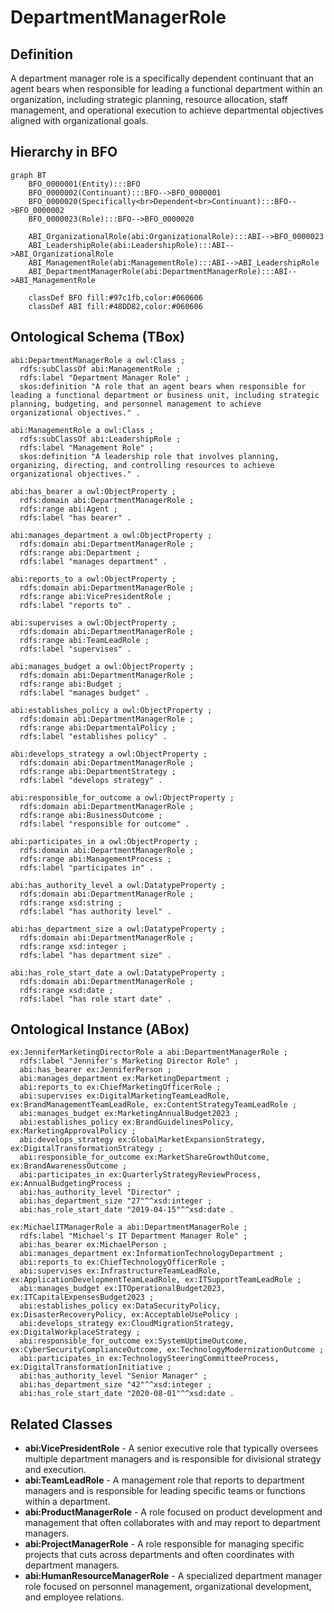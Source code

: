 # DepartmentManagerRole

## Definition
A department manager role is a specifically dependent continuant that an agent bears when responsible for leading a functional department within an organization, including strategic planning, resource allocation, staff management, and operational execution to achieve departmental objectives aligned with organizational goals.

## Hierarchy in BFO
```mermaid
graph BT
    BFO_0000001(Entity):::BFO
    BFO_0000002(Continuant):::BFO-->BFO_0000001
    BFO_0000020(Specifically<br>Dependent<br>Continuant):::BFO-->BFO_0000002
    BFO_0000023(Role):::BFO-->BFO_0000020
    
    ABI_OrganizationalRole(abi:OrganizationalRole):::ABI-->BFO_0000023
    ABI_LeadershipRole(abi:LeadershipRole):::ABI-->ABI_OrganizationalRole
    ABI_ManagementRole(abi:ManagementRole):::ABI-->ABI_LeadershipRole
    ABI_DepartmentManagerRole(abi:DepartmentManagerRole):::ABI-->ABI_ManagementRole
    
    classDef BFO fill:#97c1fb,color:#060606
    classDef ABI fill:#48DD82,color:#060606
```

## Ontological Schema (TBox)
```turtle
abi:DepartmentManagerRole a owl:Class ;
  rdfs:subClassOf abi:ManagementRole ;
  rdfs:label "Department Manager Role" ;
  skos:definition "A role that an agent bears when responsible for leading a functional department or business unit, including strategic planning, budgeting, and personnel management to achieve organizational objectives." .

abi:ManagementRole a owl:Class ;
  rdfs:subClassOf abi:LeadershipRole ;
  rdfs:label "Management Role" ;
  skos:definition "A leadership role that involves planning, organizing, directing, and controlling resources to achieve organizational objectives." .

abi:has_bearer a owl:ObjectProperty ;
  rdfs:domain abi:DepartmentManagerRole ;
  rdfs:range abi:Agent ;
  rdfs:label "has bearer" .

abi:manages_department a owl:ObjectProperty ;
  rdfs:domain abi:DepartmentManagerRole ;
  rdfs:range abi:Department ;
  rdfs:label "manages department" .

abi:reports_to a owl:ObjectProperty ;
  rdfs:domain abi:DepartmentManagerRole ;
  rdfs:range abi:VicePresidentRole ;
  rdfs:label "reports to" .

abi:supervises a owl:ObjectProperty ;
  rdfs:domain abi:DepartmentManagerRole ;
  rdfs:range abi:TeamLeadRole ;
  rdfs:label "supervises" .

abi:manages_budget a owl:ObjectProperty ;
  rdfs:domain abi:DepartmentManagerRole ;
  rdfs:range abi:Budget ;
  rdfs:label "manages budget" .

abi:establishes_policy a owl:ObjectProperty ;
  rdfs:domain abi:DepartmentManagerRole ;
  rdfs:range abi:DepartmentalPolicy ;
  rdfs:label "establishes policy" .

abi:develops_strategy a owl:ObjectProperty ;
  rdfs:domain abi:DepartmentManagerRole ;
  rdfs:range abi:DepartmentStrategy ;
  rdfs:label "develops strategy" .

abi:responsible_for_outcome a owl:ObjectProperty ;
  rdfs:domain abi:DepartmentManagerRole ;
  rdfs:range abi:BusinessOutcome ;
  rdfs:label "responsible for outcome" .

abi:participates_in a owl:ObjectProperty ;
  rdfs:domain abi:DepartmentManagerRole ;
  rdfs:range abi:ManagementProcess ;
  rdfs:label "participates in" .

abi:has_authority_level a owl:DatatypeProperty ;
  rdfs:domain abi:DepartmentManagerRole ;
  rdfs:range xsd:string ;
  rdfs:label "has authority level" .

abi:has_department_size a owl:DatatypeProperty ;
  rdfs:domain abi:DepartmentManagerRole ;
  rdfs:range xsd:integer ;
  rdfs:label "has department size" .

abi:has_role_start_date a owl:DatatypeProperty ;
  rdfs:domain abi:DepartmentManagerRole ;
  rdfs:range xsd:date ;
  rdfs:label "has role start date" .
```

## Ontological Instance (ABox)
```turtle
ex:JenniferMarketingDirectorRole a abi:DepartmentManagerRole ;
  rdfs:label "Jennifer's Marketing Director Role" ;
  abi:has_bearer ex:JenniferPerson ;
  abi:manages_department ex:MarketingDepartment ;
  abi:reports_to ex:ChiefMarketingOfficerRole ;
  abi:supervises ex:DigitalMarketingTeamLeadRole, ex:BrandManagementTeamLeadRole, ex:ContentStrategyTeamLeadRole ;
  abi:manages_budget ex:MarketingAnnualBudget2023 ;
  abi:establishes_policy ex:BrandGuidelinesPolicy, ex:MarketingApprovalPolicy ;
  abi:develops_strategy ex:GlobalMarketExpansionStrategy, ex:DigitalTransformationStrategy ;
  abi:responsible_for_outcome ex:MarketShareGrowthOutcome, ex:BrandAwarenessOutcome ;
  abi:participates_in ex:QuarterlyStrategyReviewProcess, ex:AnnualBudgetingProcess ;
  abi:has_authority_level "Director" ;
  abi:has_department_size "27"^^xsd:integer ;
  abi:has_role_start_date "2019-04-15"^^xsd:date .

ex:MichaelITManagerRole a abi:DepartmentManagerRole ;
  rdfs:label "Michael's IT Department Manager Role" ;
  abi:has_bearer ex:MichaelPerson ;
  abi:manages_department ex:InformationTechnologyDepartment ;
  abi:reports_to ex:ChiefTechnologyOfficerRole ;
  abi:supervises ex:InfrastructureTeamLeadRole, ex:ApplicationDevelopmentTeamLeadRole, ex:ITSupportTeamLeadRole ;
  abi:manages_budget ex:ITOperationalBudget2023, ex:ITCapitalExpensesBudget2023 ;
  abi:establishes_policy ex:DataSecurityPolicy, ex:DisasterRecoveryPolicy, ex:AcceptableUsePolicy ;
  abi:develops_strategy ex:CloudMigrationStrategy, ex:DigitalWorkplaceStrategy ;
  abi:responsible_for_outcome ex:SystemUptimeOutcome, ex:CyberSecurityComplianceOutcome, ex:TechnologyModernizationOutcome ;
  abi:participates_in ex:TechnologySteeringCommitteeProcess, ex:DigitalTransformationInitiative ;
  abi:has_authority_level "Senior Manager" ;
  abi:has_department_size "42"^^xsd:integer ;
  abi:has_role_start_date "2020-08-01"^^xsd:date .
```

## Related Classes
- **abi:VicePresidentRole** - A senior executive role that typically oversees multiple department managers and is responsible for divisional strategy and execution.
- **abi:TeamLeadRole** - A management role that reports to department managers and is responsible for leading specific teams or functions within a department.
- **abi:ProductManagerRole** - A role focused on product development and management that often collaborates with and may report to department managers.
- **abi:ProjectManagerRole** - A role responsible for managing specific projects that cuts across departments and often coordinates with department managers.
- **abi:HumanResourceManagerRole** - A specialized department manager role focused on personnel management, organizational development, and employee relations. 
